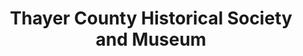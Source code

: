 ---
layout: repo
title: "Thayer County Historical Society and Museum"
id: 11255
permalink: repos/11255/
---